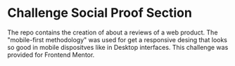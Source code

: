 # Challenge Social Proof Section
The repo contains the creation of about a reviews of a web product. The "mobile-first methodology" was used for get a responsive desing that looks so good in mobile dispositves like in Desktop interfaces. 
This challenge was provided for Frontend Mentor.
